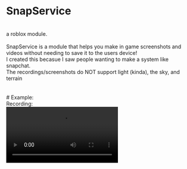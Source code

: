 # SnapService
<br>
a roblox module.
<br>
<br>
SnapService is a module that helps you make in game screenshots and videos without needing to save it to the users device!
<br>
I created this becasue I saw people wanting to make a system like snapchat.
<br>
The recordings/screenshots do NOT support light (kinda), the sky, and terrain
<br><br><br>
# Example:
<br>
Recording:
<br>
<video src="https://github.com/user-attachments/assets/857741cd-7f7a-402d-ab53-2873a57e6ba6"></video>
